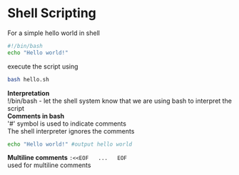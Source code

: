 # Shell Scripting

For a simple hello world in shell  

```bash
#!/bin/bash
echo "Hello world!"
```

execute the script using

```bash
bash hello.sh
```

__Interpretation__  
!/bin/bash - let the shell system know that we are using bash to interpret the script  
__Comments in bash__  
'#' symbol is used to indicate comments  
The shell interpreter ignores the comments  

```bash
echo "Hello world!" #output hello world
```

__Multiline comments__
`:<<EOF  
...  
EOF`  
used for multiline comments  
